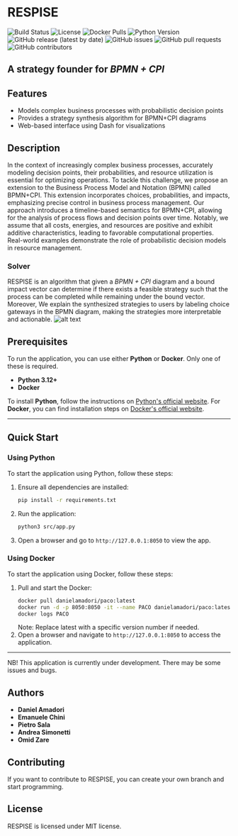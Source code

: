 # RESPISE 
![Build Status](https://github.com/danielamadori98/PACO/actions/workflows/tests.yml/badge.svg)
![License](https://img.shields.io/github/license/danielamadori98/PACO)
![Docker Pulls](https://img.shields.io/docker/pulls/danielamadori/paco)
![Python Version](https://img.shields.io/badge/python-3.12%2B-blue)
![GitHub release (latest by date)](https://img.shields.io/github/v/release/danielamadori98/PACO)
![GitHub issues](https://img.shields.io/github/issues/danielamadori98/PACO)
![GitHub pull requests](https://img.shields.io/github/issues-pr/danielamadori98/PACO)
![GitHub contributors](https://img.shields.io/github/contributors/danielamadori98/PACO)


## A strategy founder for *BPMN + CPI* 

## Features

- Models complex business processes with probabilistic decision points
- Provides a strategy synthesis algorithm for BPMN+CPI diagrams
- Web-based interface using Dash for visualizations

## Description

In the context of increasingly complex business processes, accurately modeling decision points, their probabilities, and resource utilization is essential for optimizing operations. To tackle this challenge, we propose an extension to the Business Process Model and Notation (BPMN) called BPMN+CPI. This extension incorporates choices, probabilities, and impacts, emphasizing precise control in business process management. Our approach introduces a timeline-based semantics for BPMN+CPI, allowing for the analysis of process flows and decision points over time. Notably, we assume that all costs, energies, and resources are positive and exhibit additive characteristics, leading to favorable computational properties. Real-world examples demonstrate the role of probabilistic decision models in resource management. 

### Solver
RESPISE is an algorithm that given a *BPMN + CPI*  diagram and a bound impact vector can determine if there exists a feasible strategy such that the process can be completed while remaining under the bound vector. Moreover, We explain the synthesized strategies to users by labeling choice gateways in the BPMN diagram, making the strategies more interpretable and actionable.
![alt text](image.png)

## Prerequisites

To run the application, you can use either **Python** or **Docker**. Only one of these is required.

- **Python 3.12+**
- **Docker**

To install **Python**, follow the instructions on [Python's official website](https://www.python.org/downloads/). For **Docker**, you can find installation steps on [Docker's official website](https://docs.docker.com/get-docker/).

---

## Quick Start

### Using Python

To start the application using Python, follow these steps:

1. Ensure all dependencies are installed:
    ```bash
    pip install -r requirements.txt
    ```
2. Run the application:
    ```bash
    python3 src/app.py
    ```
3. Open a browser and go to `http://127.0.0.1:8050` to view the app.

### Using Docker

To start the application using Docker, follow these steps:

1. Pull and start the Docker:
    ```bash
    docker pull danielamadori/paco:latest
    docker run -d -p 8050:8050 -it --name PACO danielamadori/paco:latest
    docker logs PACO
    ```
   Note: Replace latest with a specific version number if needed.
2. Open a browser and navigate to `http://127.0.0.1:8050` to access the application.

---
NB! This application is currently under development. There may be some issues and bugs.

## Authors

* **Daniel Amadori**
* **Emanuele Chini** 
* **Pietro Sala**
* **Andrea Simonetti**
* **Omid Zare**

## Contributing

If you want to contribute to RESPISE, you can create your own branch and start programming.

## License

RESPISE is licensed under MIT license.